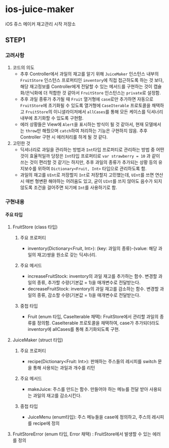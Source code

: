 # ios-juice-maker
iOS 쥬스 메이커 재고관리 시작 저장소

## STEP1

### 고려사항
1. 코드의 의도
    - 추후 Controller에서 과일의 재고를 알기 위해  `JuiceMaker` 인스턴스 내부의 `FruitStore` 인스턴스 프로퍼티인 `inventory`에 직접 접근하도록 하는 것 보다, 해당 재고정보를 Controller에게 전달할 수 있는 메서드를 구현하는 것이 캡슐화/은닉화에 더 적합한 것 같아서 `FruitStore` 인스턴스는 `private`로 설정함.
    - 추후 과일 종류가 추가될 때 `Fruit` 열거형에 `case`로만 추가하면 자동으로 `FruitStore`에 초기화될 수 있도록 열거형에 `CaseIterable` 프로토콜을 채택하고 `FruitStore`의 이니셜라이저에서 `allCases`를 통해 모든 케이스를 딕셔너리 내부에 초기화할 수 있도록 구현함.
    - 에러 상황들은 View에 `Alert`을 표시하는 방식이 될 것 같아서, 현재 모델에서는 `throw`만 해줬으며 `catch`하여 처리하는 기능은 구현하지 않음. 추후 Controller 구현 시 에러처리를 하게 될 것 같다.
2. 고민한 것
    - 딕셔너리로 과일을 관리하는 방법과 `Int`타입 프로퍼티로 관리하는 방법 중 어떤 것이 효율적일까
    당장은 `Int`타입 프로퍼티로 `var strawberry = 10` 과 같이 쓰는 것이 편리할 것 같기는 하지만, 추후 과일의 종류가 추가되는 상황 등의 유지보수를 위하여 `Dictionary<Fruit, Int>` 타입으로 관리하도록 함.
    - 과일의 재고를 `UInt`로 저장할지 `Int`로 저장할지 고민했는데, 
    `UInt`를 쓰면 연산 시 매번 형변환 해야하는 어려움도 있고, 굳이 `UInt`를 쓰지 않아도 음수가 되지 않도록 조건을 걸어주면 되기에 `Int`를 사용하기로 함.

### 구현내용
#### 주요 타입
1. FruitStore (class 타입)

	1. 주요 프로퍼티
		- inventory(Dictionary<Fruit, Int>): (key: 과일의 종류)-(value: 해당 과일의 재고)쌍을 원소로 갖는 딕셔너리.

	1. 주요 메서드
		- increaseFruitStock: inventory의 과일 재고를 추가하는 함수. 변경할 과일의 종류, 추가할 수량(기본값 = 1)을 매개변수로 전달받는다.
		- decreaseFruitStock: inventory의 과일 재고를 감소하는 함수. 변경할 과일의 종류, 감소할 수량(기본값 = 1)을 매개변수로 전달받는다.

	1. 중첩 타입
		- Fruit (enum 타입, CaseIterable 채택): FruitStore에서 관리할 과일의 종류를 정의함. CaseIterable 프로토콜을 채택하여, case가 추가되더라도 inventory에 allCases를 통해 초기화되도록 구현. 

1. JuiceMaker (struct 타입)

	1. 주요 프로퍼티
		- recipe(Dictionary<Fruit: Int>): 판매하는 주스들의 레시피를 switch 문을 통해 사용되는 과일과 개수를 리턴

	1. 주요 메서드
		- makeJuice: 주스를 만드는 함수. 만들어야 하는 메뉴를 전달 받아 사용되는 과일의 재고를 감소시킨다.

	1. 중첩 타입
		- JuiceMenu (enum타입): 주스 메뉴들을 case에 정의하고, 주스의 레시피를 recipe에 정의

1. FruitStoreError (enum 타입, Error 채택) : FruitStore에서 발생할 수 있는 에러를 정의
